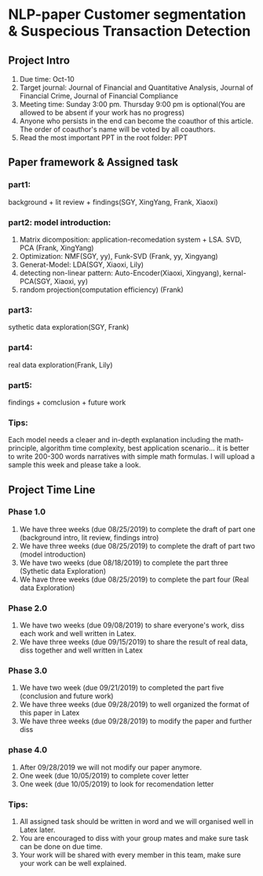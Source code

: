 # NLP-paper Customer segmentation & Suspecious Transaction Detection
## Project Intro
1. Due time: Oct-10
2. Target journal: Journal of Financial and Quantitative Analysis, Journal of Financial Crime, Journal of Financial Compliance
3. Meeting time: Sunday 3:00 pm. Thursday 9:00 pm is optional(You are allowed to be absent if your work has no progress)
4. Anyone who persists in the end can become the coauthor of this article. The order of coauthor's name will be voted by all coauthors.
5. Read the most important PPT in the root folder:  PPT
## Paper framework & Assigned task
### part1: 
background + lit review + findings(SGY, XingYang, Frank, Xiaoxi)
### part2: model introduction:
1. Matrix dicomposition: application-recomedation system + LSA. SVD, PCA (Frank, XingYang)
2. Optimization: NMF(SGY, yy), Funk-SVD (Frank, yy, Xingyang)
3. Generat-Model: LDA(SGY, Xiaoxi, Lily)
4. detecting non-linear pattern: Auto-Encoder(Xiaoxi, Xingyang), kernal-PCA(SGY, Xiaoxi, yy)
5. random projection(computation efficiency) (Frank)
### part3: 
sythetic data exploration(SGY, Frank)
### part4: 
real data exploration(Frank, Lily)
### part5: 
findings + comclusion + future work
### Tips:
Each model needs a cleaer and in-depth explanation including the math-principle, algorithm time complexity, best application scenario... 
it is better to write 200-300 words narratives with simple math formulas. I will upload a sample this week and please take a look.
## Project Time Line
### Phase 1.0
1. We have three weeks (due 08/25/2019) to complete the draft of part one (background intro, lit review, findings intro) 
2. We have three weeks (due 08/25/2019) to complete the draft of part two (model introduction)
3. We have two weeks (due 08/18/2019) to complete the part three (Sythetic data Exploration)
4. We have three weeks (due 08/25/2019) to complete the part four (Real data Exploration)
### Phase 2.0
1. We have two weeks (due 09/08/2019) to share everyone's work, diss each work and well written in Latex.
2. We have three weeks (due 09/15/2019) to share the result of real data, diss together and well written in Latex
### Phase 3.0
1. We have two week (due 09/21/2019) to completed the part five (conclusion and future work)
2. We have three weeks (due 09/28/2019) to well organized the format of this paper in Latex
3. We have three weeks (due 09/28/2019) to modify the paper and further diss
### phase 4.0
1. After 09/28/2019 we will not modify our paper anymore.
2. One week (due 10/05/2019) to complete cover letter
3. One week (due 10/05/2019) to look for recomendation letter
### Tips:
1. All assigned task should be written in word and we will organised well in Latex later.
2. You are encouraged to diss with your group mates and make sure task can be done on due time.
3. Your work will be shared with every member in this team, make sure your work can be well explained.
